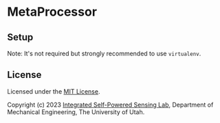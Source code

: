 # MetaProcessor

## Setup

Note: It's not required but strongly recommended to use `virtualenv`.


## License

Licensed under the [MIT License](/license.md).

Copyright (c) 2023 [Integrated Self-Powered Sensing Lab](https://iss.mech.utah.edu/), Department of Mechanical Engineering, The University of Utah.

